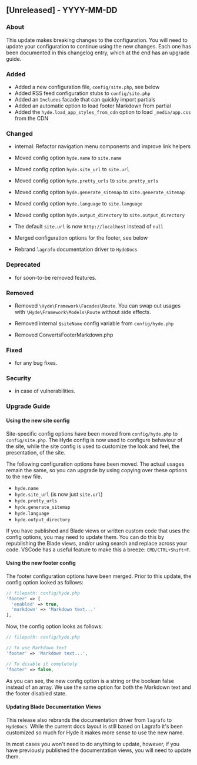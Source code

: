 ## [Unreleased] - YYYY-MM-DD

### About

This update makes breaking changes to the configuration. You will need to update your configuration to continue using the new changes. Each one has been documented in this changelog entry, which at the end has an upgrade guide.

### Added
- Added a new configuration file, `config/site.php`, see below
- Added RSS feed configuration stubs to `config/site.php`
- Added an `Includes` facade that can quickly import partials
- Added an automatic option to load footer Markdown from partial
- Added the `hyde.load_app_styles_from_cdn` option to load `_media/app.css` from the CDN

### Changed
- internal: Refactor navigation menu components and improve link helpers

- Moved config option `hyde.name` to `site.name`
- Moved config option `hyde.site_url` to `site.url`
- Moved config option `hyde.pretty_urls` to `site.pretty_urls`
- Moved config option `hyde.generate_sitemap` to `site.generate_sitemap`
- Moved config option `hyde.language` to `site.language`
- Moved config option `hyde.output_directory` to `site.output_directory`

- The default `site.url` is now `http://localhost` instead of `null`
- Merged configuration options for the footer, see below
- Rebrand `lagrafo` documentation driver to `HydeDocs`

### Deprecated
- for soon-to-be removed features.

### Removed
- Removed `\Hyde\Framework\Facades\Route`. You can swap out usages with `\Hyde\Framework\Models\Route` without side effects.

- Removed internal `$siteName` config variable from `config/hyde.php`
- Removed ConvertsFooterMarkdown.php

### Fixed
- for any bug fixes.

### Security
- in case of vulnerabilities.


### Upgrade Guide

#### Using the new site config

Site-specific config options have been moved from `config/hyde.php` to `config/site.php`. The Hyde config is now used to configure behaviour of the site, while the site config is used to customize the look and feel, the presentation, of the site.

The following configuration options have been moved. The actual usages remain the same, so you can upgrade by using copying over these options to the new file.

- `hyde.name`
- `hyde.site_url` (is now just `site.url`)
- `hyde.pretty_urls`
- `hyde.generate_sitemap`
- `hyde.language`
- `hyde.output_directory`

If you have published and Blade views or written custom code that uses the config options, you may need to update them. You can do this by republishing the Blade views, and/or using search and replace across your code. VSCode has a useful feature to make this a breeze: `CMD/CTRL+Shift+F`.

#### Using the new footer config

The footer configuration options have been merged. Prior to this update, the config option looked as follows:
```php
// filepath: config/hyde.php
'footer' => [
  'enabled' => true,
  'markdown' => 'Markdown text...'
],
```

Now, the config option looks as follows:
```php
// filepath: config/hyde.php

// To use Markdown text
'footer' => 'Markdown text...',

// To disable it completely
'footer' => false,
```

As you can see, the new config option is a string or the boolean false instead of an array. We use the same option for both the Markdown text and the footer disabled state.

#### Updating Blade Documentation Views

This release also rebrands the documentation driver from `lagrafo` to `HydeDocs`. While the current docs layout is still based on Lagrafo it's been customized so much for Hyde it makes more sense to use the new name.

In most cases you won't need to do anything to update, however, if you have previously published the documentation views, you will need to update them.

